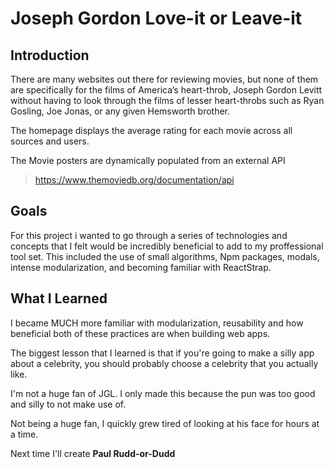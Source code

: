 # Joseph Gordon Love-it or Leave-it

## Introduction

There are many websites out there for reviewing movies, but none of them are specifically for the films of America’s heart-throb, Joseph Gordon Levitt without having to look through the films of lesser heart-throbs such as Ryan Gosling, Joe Jonas, or any given Hemsworth brother.

The homepage displays the average rating for each movie across all sources and users.

The Movie posters are dynamically populated from an external API

> https://www.themoviedb.org/documentation/api

## Goals

For this project i wanted to go through a series of
technologies and concepts that I felt would be incredibly
beneficial to add to my proffessional tool set.
This included the use of small algorithms, Npm packages,
modals, intense modularization, and becoming familiar with ReactStrap.

## What I Learned

I became MUCH more familiar with modularization, reusability and how beneficial both of these practices are when building web apps.

The biggest lesson that I learned is that if you're going to make a silly app about a celebrity,
you should probably choose a celebrity that you actually like.

I'm not a huge fan of JGL.
I only made this because the pun was too good and silly to not make use of.

Not being a huge fan,
I quickly grew tired of looking at his face for hours at a time.

Next time I'll create **Paul Rudd-or-Dudd**
